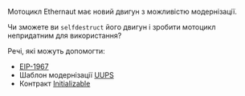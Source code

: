 Мотоцикл Ethernaut має новий двигун з можливістю модернізації.

Чи зможете ви `selfdestruct` його двигун і зробити мотоцикл непридатним для використання?

Речі, які можуть допомогти:

- [EIP-1967](https://eips.ethereum.org/EIPS/eip-1967)
- Шаблон модернізації [UUPS](https://forum.openzeppelin.com/t/uups-proxies-tutorial-solidity-javascript/7786)
- Контракт [Initializable](https://github.com/OpenZeppelin/openzeppelin-upgrades/blob/master/packages/core/contracts/Initializable.sol)
